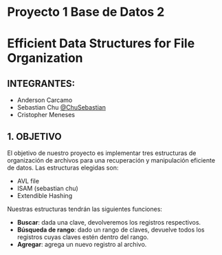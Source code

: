 # Proyecto 1 Base de Datos 2
# Efficient Data Structures for File Organization

## INTEGRANTES:
- Anderson Carcamo 
- Sebastian Chu [@ChuSebastian](https://github.com/ChuSebastian)
- Cristopher Meneses 


## 1. OBJETIVO

El objetivo de nuestro proyecto es implementar tres estructuras de organización de archivos para una recuperación y manipulación eficiente de datos. Las estructuras elegidas son:

- AVL file
- ISAM (sebastian chu)
- Extendible Hashing

Nuestras estructuras tendrán las siguientes funciones:

- **Buscar**: dada una clave, devolveremos los registros respectivos.
- **Búsqueda de rango**: dado un rango de claves, devuelve todos los registros cuyas claves estén dentro del rango.
- **Agregar**: agrega un nuevo registro al archivo.

